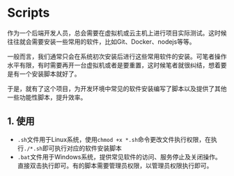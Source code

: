 # Scripts

作为一个后端开发人员，总会需要在虚拟机或云主机上进行项目实际测试。这时候往往就会需要安装一些常用的软件，比如Git、Docker、nodejs等等。

一般而言，我们通常只会在系统初次安装后进行这些常用软件的安装。可笔者操作水平有限，有时需要再开一台虚拟机或者是要重置，这时候笔者就很纠结，想着要是有一个安装脚本就好了。

于是，就有了这个项目，为开发环境中常见的软件安装编写了脚本以及提供了其他一些功能性脚本，提升效率。

## 1. 使用

- `.sh`文件用于Linux系统，使用`chmod +x *.sh`命令更改文件执行权限，在执行`./*.sh`即可执行对应的软件安装脚本
- `.bat`文件用于Windows系统，提供常见软件的访问、服务停止及关闭操作。直接双击执行即可。有的脚本需要管理员权限，以管理员权限执行即可。